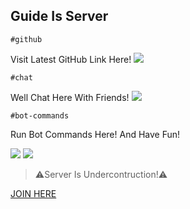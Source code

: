 ## Guide Is Server

`#github`

Visit Latest GitHub Link Here!
![](https://cdn.discordapp.com/attachments/794222700196659250/794226488920637461/Screenshot_2020-12-31-23-32-02-20.jpg)

`#chat`

Well Chat Here With Friends!
![](https://cdn.discordapp.com/attachments/794222700196659250/794227558006259732/Screenshot_2020-12-31-23-35-36-60.jpg)

`#bot-commands`

Run Bot Commands Here! And Have Fun!

![](https://cdn.discordapp.com/attachments/794222700196659250/794228492736135178/Screenshot_2020-12-31-23-39-39-56.jpg)
![](https://cdn.discordapp.com/attachments/794222700196659250/794228493008633897/Screenshot_2020-12-31-23-39-45-99.jpg)

> ⚠️Server Is Undercontruction!⚠️

[JOIN HERE](https://discord.gg/Cvnbx6dMqD)
